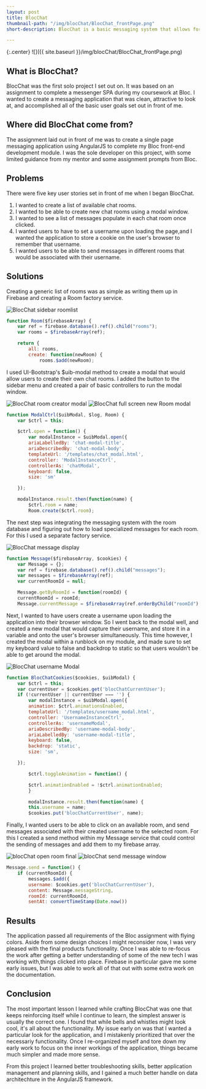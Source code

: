 ```yaml
---
layout: post
title: BlocChat
thumbnail-path: "/img/blocChat/BlocChat_frontPage.png"
short-description: BlocChat is a basic messaging system that allows for username login, chatroom creation, and messaging

---
```


{:.center}
![]({{ site.baseurl }}/img/blocChat/BlocChat_frontPage.png)

## What is BlocChat?

BlocChat was the first solo project I set out on. It was based on an assignment to complete a messenger SPA during my coursework at Bloc. I wanted to create a messaging application that was clean, attractive to look at, and accomplished all of the basic user goals set out in front of me. 

## Where did BlocChat come from?

The assignment laid out in front of me was to create a single page messaging application using AngularJS to complete my Bloc front-end development module.  I was the sole developer on this project, with some limited guidance from my mentor and some assignment prompts from Bloc. 

## Problems

There were five key user stories set in front of me when I began BlocChat.
1. I wanted to create a list of available chat rooms.
2. I wanted to be able to create new chat rooms using a modal window.
3. I wanted to see a list of messages populate in each chat room once clicked. 
4. I wanted users to have to set a username upon loading the page,and I wanted the application to store a cookie on the user's browser to remember that username.
5. I wanted users to be able to send messages in different rooms that would be associated with their username. 

## Solutions

Creating a generic list of rooms was as simple as writing them up in Firebase and creating a Room factory service. 

![BlocChat sidebar roomlist](/img/blocChat/BlocChat_listAvailableRooms.png)

```javascript
function Room($firebaseArray) {
    var ref = firebase.database().ref().child("rooms");
    var rooms = $firebaseArray(ref);

    return {
        all: rooms,
        create: function(newRoom) {
            rooms.$add(newRoom);
```

I used UI-Bootstrap's $uib-modal method to create a modal that would allow users to create their own chat rooms. I added the button to the sidebar menu and created a pair of basic controllers to run the modal window.

![BlocChat room creator modal](/img/blocChat/BlocChat_createChatRoom.png)
![BlocChat full screen new Room modal](/img/blocChat/BlocChat_NewRoomModal.png)
```javascript
function ModalCtrl($uibModal, $log, Room) {
    var $ctrl = this;

    $ctrl.open = function() {
        var modalInstance = $uibModal.open({
        ariaLabelledBy: 'chat-modal-title',
        ariaDescribedBy: 'chat-modal-body',
        templateUrl: '/templates/chat_modal.html',
        controller: 'ModalInstanceCtrl',
        controllerAs: 'chatModal',
        keyboard: false,
        size: 'sm'

    });

    modalInstance.result.then(function(name) {
        $ctrl.room = name;
        Room.create($ctrl.room);
```

The next step was integrating the messaging system with the room database and figuring out how to load specialized messages for each room. For this I used a separate factory service. 

![BlocChat message display](/img/blocChat/BlocChat_displayMessages.png)

```javascript
function Message($firebaseArray, $cookies) {
    var Message = {};
    var ref = firebase.database().ref().child("messages");
    var messages = $firebaseArray(ref);
    var currentRoomId = null;

    Message.getByRoomId = function(roomId) {
    currentRoomId = roomId;
    Message.currentMessage = $firebaseArray(ref.orderByChild("roomId").equalTo(roomId));
```

Next, I wanted to have users create a username upon loading the application into their browser window. So I went back to the modal well, and created a new modal that would capture their username, and store it in a variable and onto the user's browser simultaneously. This time however, I created the modal within a runblock on my module, and made sure to set my keyboard value to false and backdrop to static so that users wouldn't be able to get around the modal.

![BlocChat username Modal](/img/blocChat/BlocChat_setUserName.png)

```javascript
function BlocChatCookies($cookies, $uibModal) {
    var $ctrl = this;
    var currentUser = $cookies.get('blocChatCurrentUser');
    if (!currentUser || currentUser === '') {
        var modalInstance = $uibModal.open({
        animation: $ctrl.animationsEnabled,
        templateUrl: '/templates/username_modal.html',
        controller: 'UsernameInstanceCtrl',
        controllerAs: 'usernameModal',
        ariaDescribedBy: 'username-modal-body',
        ariaLabelledBy: 'username-modal-title',
        keyboard: false,
        backdrop: 'static',
        size: 'sm',

    });

        $ctrl.toggleAnimation = function() {

        $ctrl.animationEnabled = !$ctrl.animationEnabled;
        }

        modalInstance.result.then(function(name) {
        this.username = name;
        $cookies.put('blocChatCurrentUser', name);
```

Finally, I wanted users to be able to click on an available room, and send messages associated with their created username to the selected room. For this I created a send method within my Message service that could control the sending of messages and add them to my firebase array. 

![blocChat open room final](/img/blocChat/BlocChat_openRoomFinal.png)
![blocChat send message window](/img/blocChat/BlocChat_sendMessage.png)

```javascript
Message.send = function() {
    if (currentRoomId) {
        messages.$add({
        username: $cookies.get('blocChatCurrentUser'),
        content: Message.messageString,
        roomId: currentRoomId,
        sentAt: convertTimeStamp(Date.now())
```

## Results

The application passed all requirements of the Bloc assignment with flying colors. Aside from some design choices I might reconsider now, I was very pleased with the final products functionality. Once I was able to re-focus the work after getting a better understanding of some of the new tech I was working with,things clicked into place. Firebase in particular gave me some early issues, but I was able to work all of that out with some extra work on the documentation.

## Conclusion

The most important lesson I learned while crafting BlocChat was one that keeps reinforcing itself while I continue to learn, the simplest answer is usually the correct one. I found that while bells and whistles might look cool, it's all about the functionality. My issue early on was that I wanted a particular look for the application, and I mistakenly prioritized that over the necessariy functionality.  Once I re-organized myself and tore down my early work to focus on the inner workings of the application, things became much simpler and made more sense.

From this project I learned better troubleshooting skills, better application management and planning skills, and I gained a much better handle on data architechture in the AngularJS framework.

